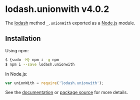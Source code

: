 # lodash.unionwith v4.0.2

The [lodash](https://lodash.com/) method `_.unionWith` exported as a [Node.js](https://nodejs.org/) module.

## Installation

Using npm:
```bash
$ {sudo -H} npm i -g npm
$ npm i --save lodash.unionwith
```

In Node.js:
```js
var unionWith = require('lodash.unionwith');
```

See the [documentation](https://lodash.com/docs#unionWith) or [package source](https://github.com/lodash/lodash/blob/4.0.2-npm-packages/lodash.unionwith) for more details.
